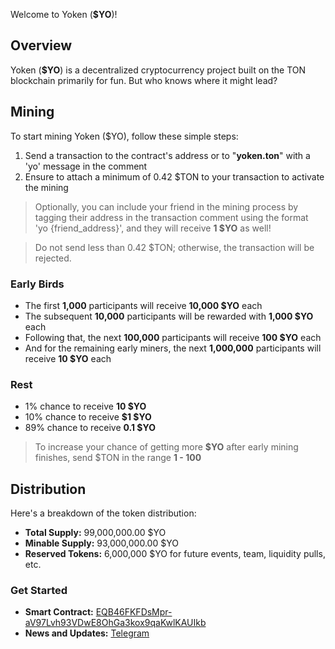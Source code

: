 Welcome to Yoken (**$YO**)!

## Overview

Yoken (**$YO**) is a decentralized cryptocurrency project built on the TON blockchain primarily for fun. But who knows where it might lead?

## Mining

To start mining Yoken ($YO), follow these simple steps:

1. Send a transaction to the contract's address or to "**yoken.ton**" with a 'yo' message in the comment
2. Ensure to attach a minimum of 0.42 $TON to your transaction to activate the mining

> Optionally, you can include your friend in the mining process by tagging their address in the transaction comment using the format 'yo&nbsp;{friend_address}', and they will receive **1 $YO** as well!

> Do not send less than 0.42 $TON; otherwise, the transaction will be rejected.

### Early Birds

- The first **1,000** participants will receive **10,000 $YO** each
- The subsequent **10,000** participants will be rewarded with **1,000 $YO** each
- Following that, the next **100,000** participants will receive **100 $YO** each
- And for the remaining early miners, the next **1,000,000** participants will receive **10 $YO** each

### Rest

- 1% chance to receive **10 $YO**
- 10% chance to receive **$1 $YO**
- 89% chance to receive **0.1 $YO**

> To increase your chance of getting more **$YO** after early mining finishes, send $TON in the range **1 - 100**

## Distribution

Here's a breakdown of the token distribution:

- **Total Supply:** 99,000,000.00 $YO
- **Minable Supply:** 93,000,000.00 $YO
- **Reserved Tokens:** 6,000,000 $YO for future events, team, liquidity pulls, etc.

### Get Started

- **Smart Contract:** [EQB46FKFDsMpr-aV97Lvh93VDwE8OhGa3kox9qaKwlKAUIkb](https://tonviewer.com/EQB46FKFDsMpr-aV97Lvh93VDwE8OhGa3kox9qaKwlKAUIkb)
- **News and Updates:** [Telegram](https://t.me/yoken42)
